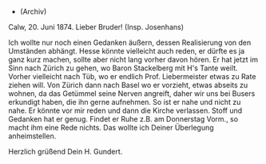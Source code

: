 + (Archiv)

 Calw, 20. Juni 1874.
Lieber Bruder! (Insp. Josenhans)

Ich wollte nur noch einen Gedanken äußern, dessen Realisierung von den Umständen abhängt. Hesse könnte vielleicht auch reden, er dürfte es ja ganz kurz machen, sollte aber nicht lang vorher davon hören. Er hat jetzt im Sinn nach Zürich zu gehen, wo Baron Stackelberg mit H's Tante weilt. Vorher vielleicht nach Tüb, wo er endlich Prof. Liebermeister etwas zu Rate ziehen will. Von Zürich dann nach Basel wo er vorzieht, etwas abseits zu wohnen, da das Getümmel seine Nerven angreift, daher wir uns bei Busers erkundigt haben, die ihn gerne aufnehmen. So ist er nahe und nicht zu nahe. Er könnte vor mir reden und dann die Kirche verlassen. Stoff und Gedanken hat er genug. Findet er Ruhe z.B. am Donnerstag Vorm., so macht ihm eine Rede nichts. Das wollte ich Deiner Überlegung anheimstellen.

 Herzlich grüßend
 Dein H. Gundert.
